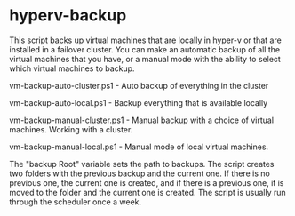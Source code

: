 # hyperv-backup
This script backs up virtual machines that are locally in hyper-v or that are installed in a failover cluster. You can make an automatic backup of all the virtual machines that you have, or a manual mode with the ability to select which virtual machines to backup.

vm-backup-auto-cluster.ps1 - Auto backup of everything in the cluster

vm-backup-auto-local.ps1 - Backup everything that is available locally

vm-backup-manual-cluster.ps1 - Manual backup with a choice of virtual machines. Working with a cluster.

vm-backup-manual-local.ps1 - Manual mode of local virtual machines.


The "backup Root" variable sets the path to backups. The script creates two folders with the previous backup and the current one. If there is no previous one, the current one is created, and if there is a previous one, it is moved to the folder and the current one is created. The script is usually run through the scheduler once a week.
